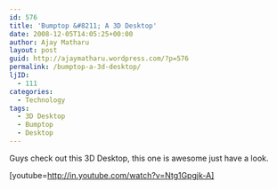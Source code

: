```yaml
---
id: 576
title: 'Bumptop &#8211; A 3D Desktop'
date: 2008-12-05T14:05:25+00:00
author: Ajay Matharu
layout: post
guid: http://ajaymatharu.wordpress.com/?p=576
permalink: /bumptop-a-3d-desktop/
ljID:
  - 111
categories:
  - Technology
tags:
  - 3D Desktop
  - Bumptop
  - Desktop
---
```

Guys check out this 3D Desktop, this one is awesome just have a look.

[youtube=http://in.youtube.com/watch?v=Ntg1Gpgjk-A]